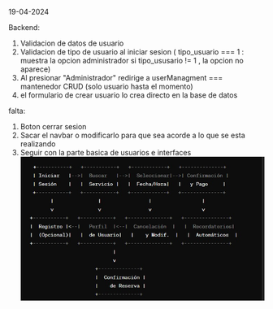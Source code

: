 
19-04-2024

Backend:
1. Validacion de datos de usuario
2. Validacion de tipo de usuario al iniciar sesion ( tipo_usuario === 1 : muestra la opcion administrador si tipo_ususario != 1 , la opcion no aparece)
3. Al presionar "Administrador" redirige a userManagment === mantenedor CRUD (solo usuario hasta el momento)
4. el formulario de crear usuario lo crea directo en la base de datos

falta:
1. Boton cerrar sesion
2. Sacar el navbar o modificarlo para que sea acorde a lo que se esta realizando 
3. Seguir con la parte basica de usuarios e interfaces
![alt text](<WhatsApp Image 2024-04-19 at 22.50.22_8c74e39d.jpg>)